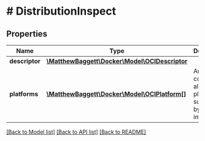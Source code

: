 # # DistributionInspect

## Properties

Name | Type | Description | Notes
------------ | ------------- | ------------- | -------------
**descriptor** | [**\MatthewBaggett\Docker\Model\OCIDescriptor**](OCIDescriptor.md) |  |
**platforms** | [**\MatthewBaggett\Docker\Model\OCIPlatform[]**](OCIPlatform.md) | An array containing all platforms supported by the image. |

[[Back to Model list]](../../README.md#models) [[Back to API list]](../../README.md#endpoints) [[Back to README]](../../README.md)
